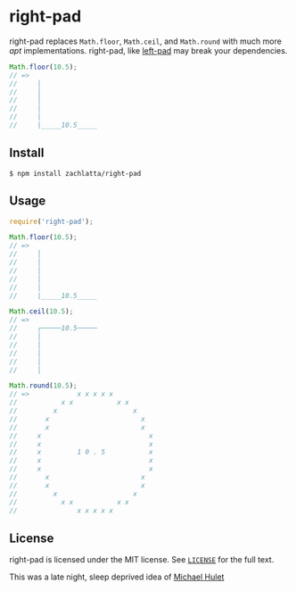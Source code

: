 # right-pad

right-pad replaces `Math.floor`, `Math.ceil`, and `Math.round` with much more
_apt_ implementations. right-pad, like
[left-pad](https://github.com/azer/left-pad) may break your dependencies.

```js
Math.floor(10.5);
// =>
//     │
//     │
//     │
//     │
//     │
//     |_____10.5_____
```

## Install

    $ npm install zachlatta/right-pad

## Usage

```js
require('right-pad');

Math.floor(10.5);
// =>
//     │
//     │
//     │
//     │
//     │
//     |_____10.5_____

Math.ceil(10.5);
// =>
//     ┌─────10.5─────
//     │
//     │
//     │
//     │
//     │

Math.round(10.5);
// =>            x x x x x
//           x x           x x
//         x                   x
//       x                       x
//       x                       x
//     x                           x
//     x                           x
//     x         1 0 . 5           x
//     x                           x
//     x                           x
//       x                       x
//       x                       x
//         x                   x
//           x x           x x
//               x x x x x
```

## License

right-pad is licensed under the MIT license. See [`LICENSE`](LICENSE) for the
full text.

This was a late night, sleep deprived idea of [Michael Hulet](https://github.com/raysarebest)
